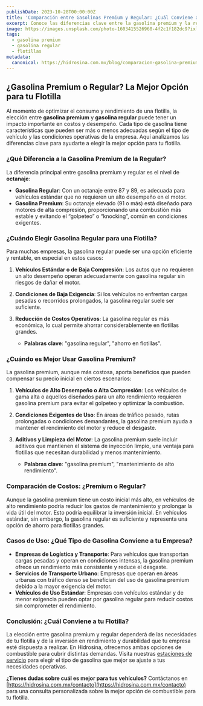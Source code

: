 ```yaml
---
publishDate: 2023-10-28T00:00:00Z
title: 'Comparación entre Gasolinas Premium y Regular: ¿Cuál Conviene a tu Flotilla?'
excerpt: Conoce las diferencias clave entre la gasolina premium y la regular y cuál puede ser la mejor opción para la flotilla de tu empresa.
image: https://images.unsplash.com/photo-1603415526960-4f2c1f182dc9?ixlib=rb-4.0.3&auto=format&fit=crop&w=2070&q=80
tags:
  - gasolina premium
  - gasolina regular
  - flotillas
metadata:
  canonical: https://hidrosina.com.mx/blog/comparacion-gasolina-premium-regular
---
```


## ¿Gasolina Premium o Regular? La Mejor Opción para tu Flotilla

Al momento de optimizar el consumo y rendimiento de una flotilla, la elección entre **gasolina premium** y **gasolina regular** puede tener un impacto importante en costos y desempeño. Cada tipo de gasolina tiene características que pueden ser más o menos adecuadas según el tipo de vehículo y las condiciones operativas de la empresa. Aquí analizamos las diferencias clave para ayudarte a elegir la mejor opción para tu flotilla.

### ¿Qué Diferencia a la Gasolina Premium de la Regular?

La diferencia principal entre gasolina premium y regular es el nivel de **octanaje**:
- **Gasolina Regular**: Con un octanaje entre 87 y 89, es adecuada para vehículos estándar que no requieren un alto desempeño en el motor.
- **Gasolina Premium**: Su octanaje elevado (91 o más) está diseñado para motores de alta compresión, proporcionando una combustión más estable y evitando el “golpeteo” o “knocking”, común en condiciones exigentes.

### ¿Cuándo Elegir Gasolina Regular para una Flotilla?

Para muchas empresas, la gasolina regular puede ser una opción eficiente y rentable, en especial en estos casos:

1. **Vehículos Estándar o de Baja Compresión**: Los autos que no requieren un alto desempeño operan adecuadamente con gasolina regular sin riesgos de dañar el motor.
2. **Condiciones de Baja Exigencia**: Si los vehículos no enfrentan cargas pesadas o recorridos prolongados, la gasolina regular suele ser suficiente.
3. **Reducción de Costos Operativos**: La gasolina regular es más económica, lo cual permite ahorrar considerablemente en flotillas grandes.

   - **Palabras clave**: "gasolina regular", "ahorro en flotillas".

### ¿Cuándo es Mejor Usar Gasolina Premium?

La gasolina premium, aunque más costosa, aporta beneficios que pueden compensar su precio inicial en ciertos escenarios:

1. **Vehículos de Alto Desempeño o Alta Compresión**: Los vehículos de gama alta o aquellos diseñados para un alto rendimiento requieren gasolina premium para evitar el golpeteo y optimizar la combustión.
2. **Condiciones Exigentes de Uso**: En áreas de tráfico pesado, rutas prolongadas o condiciones demandantes, la gasolina premium ayuda a mantener el rendimiento del motor y reduce el desgaste.
3. **Aditivos y Limpieza del Motor**: La gasolina premium suele incluir aditivos que mantienen el sistema de inyección limpio, una ventaja para flotillas que necesitan durabilidad y menos mantenimiento.

   - **Palabras clave**: "gasolina premium", "mantenimiento de alto rendimiento".

### Comparación de Costos: ¿Premium o Regular?

Aunque la gasolina premium tiene un costo inicial más alto, en vehículos de alto rendimiento podría reducir los gastos de mantenimiento y prolongar la vida útil del motor. Esto podría equilibrar la inversión inicial. En vehículos estándar, sin embargo, la gasolina regular es suficiente y representa una opción de ahorro para flotillas grandes.

### Casos de Uso: ¿Qué Tipo de Gasolina Conviene a tu Empresa?

- **Empresas de Logística y Transporte**: Para vehículos que transportan cargas pesadas y operan en condiciones intensas, la gasolina premium ofrece un rendimiento más consistente y reduce el desgaste.
- **Servicios de Transporte Urbano**: Empresas que operan en áreas urbanas con tráfico denso se benefician del uso de gasolina premium debido a la mayor exigencia del motor.
- **Vehículos de Uso Estándar**: Empresas con vehículos estándar y de menor exigencia pueden optar por gasolina regular para reducir costos sin comprometer el rendimiento.

### Conclusión: ¿Cuál Conviene a tu Flotilla?

La elección entre gasolina premium y regular dependerá de las necesidades de tu flotilla y de la inversión en rendimiento y durabilidad que tu empresa esté dispuesta a realizar. En Hidrosina, ofrecemos ambas opciones de combustible para cubrir distintas demandas. Visita nuestras [estaciones de servicio](https://hidrosina.com.mx/estaciones) para elegir el tipo de gasolina que mejor se ajuste a tus necesidades operativas.

**¿Tienes dudas sobre cuál es mejor para tus vehículos?** Contáctanos en [https://hidrosina.com.mx/contacto](https://hidrosina.com.mx/contacto) para una consulta personalizada sobre la mejor opción de combustible para tu flotilla.
